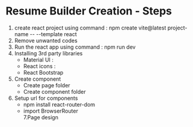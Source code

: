 # Resume Builder Creation - Steps


1. create react project using command : npm create vite@latest project-name -- --template react
2. Remove unwanted codes
3. Run the react app using command : npm run dev
4. Installing 3rd party libraries
    - Material UI : 
    - React icons :
    - React Bootstrap
5. Create component    
    - Create page folder 
    - Create component folder 
6. Setup url for components
    - npm install react-router-dom
    - import BrowserRouter  
7.Page design
  
